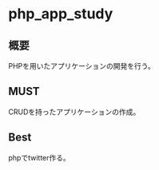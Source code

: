 # php_app_study

## 概要
PHPを用いたアプリケーションの開発を行う。

## MUST
CRUDを持ったアプリケーションの作成。

## Best
phpでtwitter作る。
